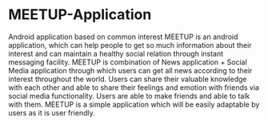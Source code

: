 # MEETUP-Application
Android application based on common interest
MEETUP is an android application, which can help people to get so much information about their interest and can maintain a healthy social relation through instant messaging facility. MEETUP is combination of News application + Social Media application through which users can get all news according to their interest throughout the world.  Users can share their valuable knowledge with each other and able to share their feelings and emotion with friends via social media functionality. Users are able to make friends and able to talk with them. MEETUP is a simple application which will be easily adaptable by users as it is user friendly.
